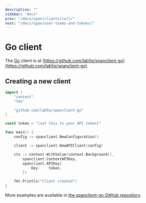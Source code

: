 ```yaml
---
description: ""
sidebar: "docs"
prev: "/docs/span/clients/curl/"
next: "/docs/span/user-teams-and-tokens/"
---
```


# Go client

The [Go](https://golang.org/) client is at [https://github.com/lab5e/spanclient-go](https://github.com/lab5e/spanclient-go).

## Creating a new client

```go
import (
    "context"
    "fmt"

    "github.com/lab5e/spanclient-go"
)

const token = "[set this to your API token]"

func main() {
    config := spanclient.NewConfiguration()

    client := spanclient.NewAPIClient(config)

    ctx := context.WithValue(context.Background(),
        spanclient.ContextAPIKey,
        spanclient.APIKey{
            Key:    token,
        })

    fmt.Println("Client created")
}
```

More examples are available in [the spanclient-go GitHub repository](https://github.com/lab5e/spanclient-go/tree/master/examples).
